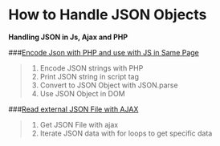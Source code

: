 How to Handle JSON Objects       
==========================      

**Handling JSON in Js, Ajax and PHP**  

  
###[Encode Json with PHP and use with JS in Same Page](https://github.com/miguel-velazkez/JSON-Playground/blob/master/encode-and-use/)
> 1. Encode JSON strings with PHP
> 2. Print JSON string in script tag
> 3. Convert to JSON Object with JSON.parse
> 4. Use JSON Object in DOM

###[Read external JSON File with AJAX](https://github.com/miguel-velazkez/JSON-Playground/tree/master/read-json-file)
> 1. Get JSON File with ajax
> 2. Iterate JSON data with for loops to get specific data
